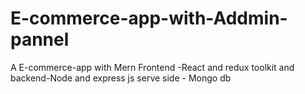 # E-commerce-app-with-Addmin-pannel
A E-commerce-app with Mern  Frontend -React and redux toolkit and backend-Node and express js serve side - Mongo db
 
